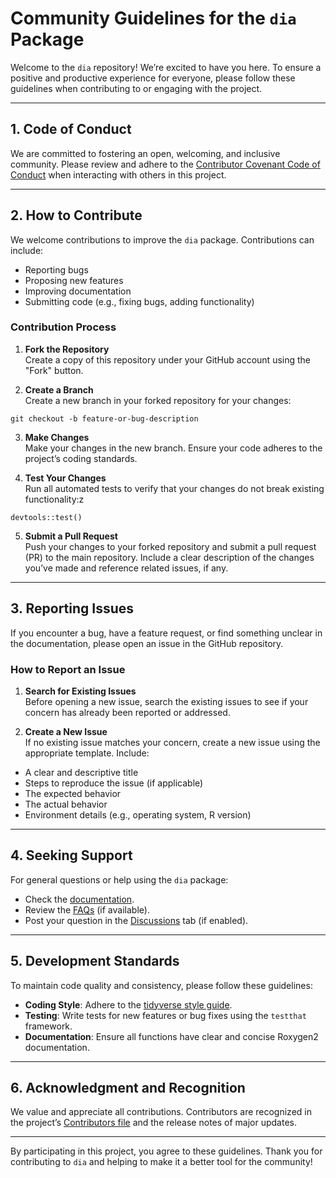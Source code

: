 # Community Guidelines for the `dia` Package

Welcome to the `dia` repository! We’re excited to have you here. To ensure a positive and productive experience for everyone, please follow these guidelines when contributing to or engaging with the project.

---

## 1. **Code of Conduct**
We are committed to fostering an open, welcoming, and inclusive community. Please review and adhere to the [Contributor Covenant Code of Conduct](https://www.contributor-covenant.org/version/2/0/code_of_conduct/) when interacting with others in this project.

---

## 2. **How to Contribute**
We welcome contributions to improve the `dia` package. Contributions can include:
- Reporting bugs
- Proposing new features
- Improving documentation
- Submitting code (e.g., fixing bugs, adding functionality)

### Contribution Process
1. **Fork the Repository**  
   Create a copy of this repository under your GitHub account using the "Fork" button.

2. **Create a Branch**  
   Create a new branch in your forked repository for your changes:

```git checkout -b feature-or-bug-description```

3. **Make Changes**  
Make your changes in the new branch. Ensure your code adheres to the project’s coding standards.

4. **Test Your Changes**  
Run all automated tests to verify that your changes do not break existing functionality:z

```devtools::test()```

5. **Submit a Pull Request**  
Push your changes to your forked repository and submit a pull request (PR) to the main repository. Include a clear description of the changes you’ve made and reference related issues, if any.

---

## 3. **Reporting Issues**
If you encounter a bug, have a feature request, or find something unclear in the documentation, please open an issue in the GitHub repository.

### How to Report an Issue
1. **Search for Existing Issues**  
Before opening a new issue, search the existing issues to see if your concern has already been reported or addressed.

2. **Create a New Issue**  
If no existing issue matches your concern, create a new issue using the appropriate template. Include:
- A clear and descriptive title
- Steps to reproduce the issue (if applicable)
- The expected behavior
- The actual behavior
- Environment details (e.g., operating system, R version)

---

## 4. **Seeking Support**
For general questions or help using the `dia` package:
- Check the [documentation](https://danstich.github.io/dia).
- Review the [FAQs](https://github.com/danStich/dia/wiki/FAQs) (if available).
- Post your question in the [Discussions](https://github.com/danStich/dia/discussions) tab (if enabled).  

---

## 5. **Development Standards**
To maintain code quality and consistency, please follow these guidelines:
- **Coding Style**: Adhere to the [tidyverse style guide](https://style.tidyverse.org/).
- **Testing**: Write tests for new features or bug fixes using the `testthat` framework.
- **Documentation**: Ensure all functions have clear and concise Roxygen2 documentation.

---

## 6. **Acknowledgment and Recognition**
We value and appreciate all contributions. Contributors are recognized in the project’s [Contributors file](https://github.com/danStich/dia/graphs/contributors) and the release notes of major updates.

---

By participating in this project, you agree to these guidelines. Thank you for contributing to `dia` and helping to make it a better tool for the community!
